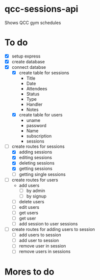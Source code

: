 # qcc-sessions-api

Shows QCC gym schedules

# To do

- [x] setup express
- [x] create database
- [x] connect databse
  - [x] create table for sessions
    - Title
    - Date
    - Attendees
    - Status
    - Type
    - Handler
    - Notes
  - [x] create table for users
    - uname
    - password
    - Name
    - subscription
    - sessions
- [ ] create routes for sessions
  - [x] adding sessions
  - [x] editing sessions
  - [x] deleting sessions
  - [x] getting sessions
  - [ ] getting single sessions
- [ ] create routes for users
  - add users
    - [ ] by admin
    - [ ] by signup
  - [ ] delete users
  - [ ] edit users
  - [ ] get users
  - [ ] get user
  - [ ] add session to user sessions
- [ ] create routes for adding users to session
  - [ ] add users to session
  - [ ] add user to session
  - [ ] remove user in session
  - [ ] remove users in sessions

# Mores to do
